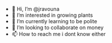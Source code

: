- 👋 Hi, I’m @jravouna
- 👀 I’m interested in growing plants
- 🌱 I’m currently learning to be polite
- 💞️ I’m looking to collaborate on money
- 📫 How to reach me i dont know either

<!---
jravouna/jravouna is a ✨ special ✨ repository because its `README.md` (this file) appears on your GitHub profile.
You can click the Preview link to take a look at your changes.
--->

